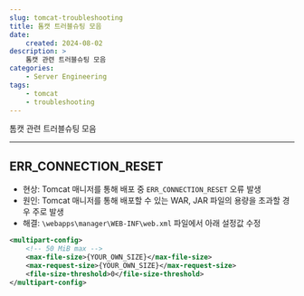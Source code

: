 ```yaml
---
slug: tomcat-troubleshooting
title: 톰캣 트러블슈팅 모음
date:
    created: 2024-08-02
description: >
    톰캣 관련 트러블슈팅 모음
categories:
    - Server Engineering
tags:
    - tomcat
    - troubleshooting
---
```


톰캣 관련 트러블슈팅 모음  

<!-- more -->

---

## ERR_CONNECTION_RESET

- 현상: Tomcat 매니저를 통해 배포 중 `ERR_CONNECTION_RESET` 오류 발생
- 원인: Tomcat 매니저를 통해 배포할 수 있는 WAR, JAR 파일의 용량을 초과할 경우 주로 발생
- 해결: `\webapps\manager\WEB-INF\web.xml` 파일에서 아래 설정값 수정

```xml title="web.xml"
<multipart-config>
    <!-- 50 MiB max -->
    <max-file-size>{YOUR_OWN_SIZE}</max-file-size>
    <max-request-size>{YOUR_OWN_SIZE}</max-request-size>
    <file-size-threshold>0</file-size-threshold>
</multipart-config>
```
